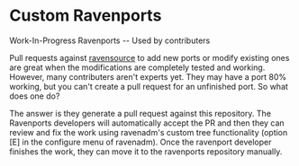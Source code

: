 # Custom Ravenports
Work-In-Progress Ravenports -- Used by contributers

Pull requests against [ravensource](https://github.com/jrmarino/ravensource) to add new ports or modify existing ones are great when the modifications are completely tested and working.  However, many contributers aren't experts yet.  They may have a port 80% working, but you can't create a pull request for an unfinished port.  So what does one do?

The answer is they generate a pull request against this repository.  The Ravenports developers will automatically accept the PR and then they can review and fix the work using ravenadm's custom tree functionality (option [E] in the configure menu of ravenadm).  Once the ravenport developer finishes the work, they can move it to the ravenports repository manually.


